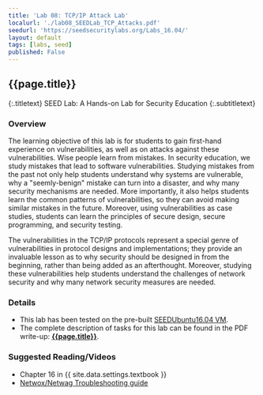 ```yaml
---
title: 'Lab 08: TCP/IP Attack Lab'
localurl: './lab08_SEEDLab_TCP_Attacks.pdf'
seedurl: 'https://seedsecuritylabs.org/Labs_16.04/'
layout: default
tags: [labs, seed]
published: False
---
```


## {{page.title}}
{:.titletext}
SEED Lab: A Hands-on Lab for Security Education
{:.subtitletext}

### Overview

The learning objective of this lab is for students to gain first-hand experience on vulnerabilities, as well as on attacks against these vulnerabilities.
Wise people learn from mistakes.
In security education, we study mistakes that lead to software vulnerabilities.
Studying mistakes from the past not only help students understand why systems are vulnerable, why a "seemly-benign" mistake can turn into a disaster, and why many security mechanisms are needed.
More importantly, it also helps students learn the common patterns of vulnerabilities, so they can avoid making similar mistakes in the future.
Moreover, using vulnerabilities as case studies, students can learn the principles of secure design, secure programming, and security testing.

The vulnerabilities in the TCP/IP protocols represent a special genre of vulnerabilities in protocol designs and implementations;
they provide an invaluable lesson as to why security should be designed in from the beginning, rather than being added as an afterthought.
Moreover, studying these vulnerabilities help students understand the challenges of network security and why many network security measures are needed.

### Details

- This lab has been tested on the pre-built [SEEDUbuntu16.04 VM](https://seedsecuritylabs.org/lab_env.html).
- The complete description of tasks for this lab can be found in the PDF write-up: **[{{page.title}}]({{page.localurl}})**.

### Suggested Reading/Videos

- Chapter 16 in {{ site.data.settings.textbook }}
- [Netwox/Netwag Troubleshooting guide](http://www.cis.syr.edu/~wedu/seed/Documentation/Misc/netwox.pdf)
